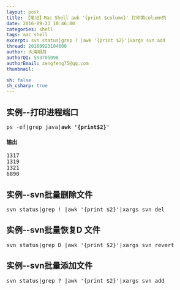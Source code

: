 ```yaml
---
layout: post
title: 【笔记】Mac Shell awk '{print $column}' 打印第column列
date: 2016-09-23 10:46:00
categories: shell
tags: mac shell
excerpt: svn status|grep ? |awk '{print $2}'|xargs svn add
thread: 20160923104600
author: 大海明月
authorQQ: 593705098
authorEmail: zengfeng75@qq.com
thumbnail:

sh: false
sh_csharp: true
---
```


<h2 class="nav1">实例--打印进程端口</h2>


<pre>
ps -ef|grep java|<b>awk '{print$2}'</b>
</pre>

<h4>输出</h4>
<pre>
1317
1319
1321
6890
</pre>


<p> </p>
<h2 class="nav1">实例--svn批量删除文件</h2>
<pre>
svn status|grep ! |awk '{print $2}'|xargs svn del
</pre>



<p> </p>
<h2 class="nav1">实例--svn批量恢复D  文件</h2>
<pre>
svn status|grep D |awk '{print $2}'|xargs svn revert 
</pre>


<p> </p>
<h2 class="nav1">实例--svn批量添加文件</h2>
<pre>
svn status|grep ? |awk '{print $2}'|xargs svn add
</pre>